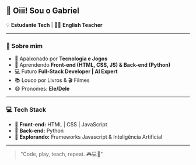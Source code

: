 ## 👋 Oiii! Sou o **Gabriel**

💡 **Estudante Tech** | 👨‍🏫 **English Teacher**  

---

### 🚀 Sobre mim
- 👀 Apaixonado por **Tecnologia e Jogos**
- 🌱 Aprendendo **Front-end (HTML, CSS, JS) & Back-end (Python)**
- 💻 Futuro **Full-Stack Developer | AI Expert**
- 📚 Louco por Livros & 🎬 Filmes 
- 😄 Pronomes: **Ele/Dele**

---

### 💻 Tech Stack
- 🔹 **Front-end:** HTML | CSS | JavaScript
- 🔹 **Back-end:** Python
- 🔹 **Explorando:** Frameworks Javascript & Inteligência Artificial

---

> "Code, play, teach, repeat. 🎮💻📖"
